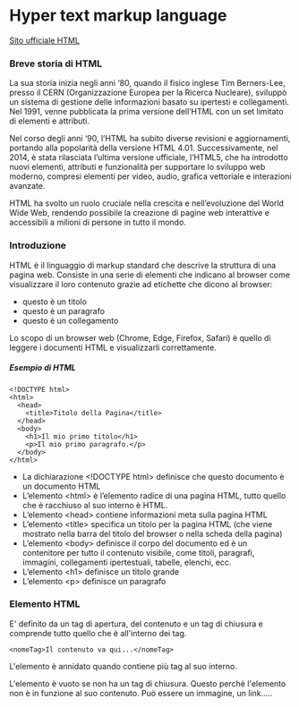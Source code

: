 # Hyper text markup language

[Sito ufficiale HTML](https://html.spec.whatwg.org/ "Sito Ufficiale")

### Breve storia di HTML
La sua storia inizia negli anni ‘80, quando il fisico inglese Tim Berners-Lee, presso il CERN (Organizzazione Europea per la Ricerca Nucleare), sviluppò un sistema di gestione delle informazioni basato su ipertesti e collegamenti. Nel 1991, venne pubblicata la prima versione dell’HTML con un set limitato di elementi e attributi.

Nel corso degli anni ‘90, l’HTML ha subito diverse revisioni e aggiornamenti, portando alla popolarità della versione HTML 4.01. Successivamente, nel 2014, è stata rilasciata l’ultima versione ufficiale, l’HTML5, che ha introdotto nuovi elementi, attributi e funzionalità per supportare lo sviluppo web moderno, compresi elementi per video, audio, grafica vettoriale e interazioni avanzate.

HTML ha svolto un ruolo cruciale nella crescita e nell’evoluzione del World Wide Web, rendendo possibile la creazione di pagine web interattive e accessibili a milioni di persone in tutto il mondo.

### Introduzione
HTML è il linguaggio di markup standard che descrive la struttura di una pagina web. Consiste in una serie di elementi che indicano al browser come visualizzare il loro contenuto grazie ad etichette che dicono al browser:
* questo è un titolo 
* questo è un paragrafo 
* questo è un collegamento

Lo scopo di un browser web (Chrome, Edge, Firefox, Safari) è quello di leggere i documenti HTML e visualizzarli correttamente.

##### Esempio di HTML
```
<!DOCTYPE html>
<html>
  <head>
    <title>Titolo della Pagina</title>
  </head>
  <body>
    <h1>Il mio primo titolo</h1>
    <p>Il mio primo paragrafo.</p>
  </body>
</html>
```

* La dichiarazione \<!DOCTYPE html> definisce che questo documento è un documento HTML
* L’elemento \<html></html> è l’elemento radice di una pagina HTML, tutto quello che è racchiuso al suo interno è HTML.
* L’elemento \<head> contiene informazioni meta sulla pagina HTML
* L’elemento \<title> specifica un titolo per la pagina HTML (che viene mostrato nella barra del titolo del browser o nella scheda della pagina)
* L’elemento \<body> definisce il corpo del documento ed è un contenitore per tutto il contenuto visibile, come titoli, paragrafi, immagini, collegamenti ipertestuali, tabelle, elenchi, ecc.
* L’elemento \<h1> definisce un titolo grande
* L’elemento \<p> definisce un paragrafo

### Elemento HTML
E' definito da un tag di apertura, del contenuto e un tag di chiusura e comprende tutto quello che è all'interno dei tag.

`<nomeTag>Il contenuto va qui...</nomeTag>`

L'elemento è annidato quando contiene più tag al suo interno.

L'elemento è vuoto se non ha un tag di chiusura. Questo perchè l'elemento non è in funzione al suo contenuto. Può essere un immagine, un link.....
